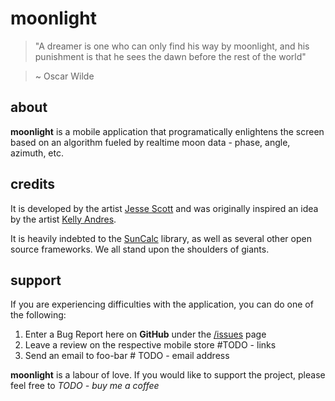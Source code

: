 # moonlight


> "A dreamer is one who can only find his way by moonlight, and his punishment is that he sees the dawn before the rest of the world" 

> ~ Oscar Wilde


about
----

**moonlight** is a mobile application that programatically enlightens the screen based on an algorithm fueled by realtime moon data - phase, angle, azimuth, etc.

credits
----

It is developed by the artist [Jesse Scott](http://jesses.co.tt) and was originally inspired an idea by the artist [Kelly Andres](https://kellyandres.xyz).

It is heavily indebted to the [SunCalc](https://github.com/shred/commons-suncalc) library, as well as several other open source frameworks. We all stand upon the shoulders of giants.


support
----

If you are experiencing difficulties with the application, you can do one of the following:

1. Enter a Bug Report here on **GitHub** under the [/issues](https://github.com/JesseScott/moonlight/issues) page
2. Leave a review on the respective mobile store #TODO - links
3. Send an email to foo-bar # TODO - email address

**moonlight** is a labour of love. If you would like to support the project, please feel free to _TODO - buy me a coffee_
